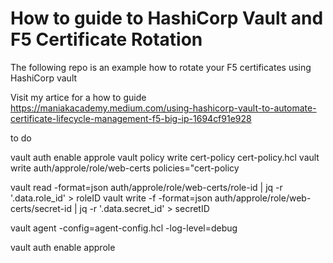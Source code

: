 # How to guide to HashiCorp Vault and F5 Certificate Rotation

The following repo is an example how to rotate your F5 certificates using HashiCorp vault

Visit my artice for a how to guide https://maniakacademy.medium.com/using-hashicorp-vault-to-automate-certificate-lifecycle-management-f5-big-ip-1694cf91e928


to do 


vault auth enable approle
vault policy write cert-policy cert-policy.hcl
vault write auth/approle/role/web-certs policies="cert-policy

vault read -format=json auth/approle/role/web-certs/role-id | jq -r '.data.role_id' > roleID
vault write -f -format=json auth/approle/role/web-certs/secret-id | jq -r '.data.secret_id' > secretID

vault agent -config=agent-config.hcl -log-level=debug



vault auth enable approle
